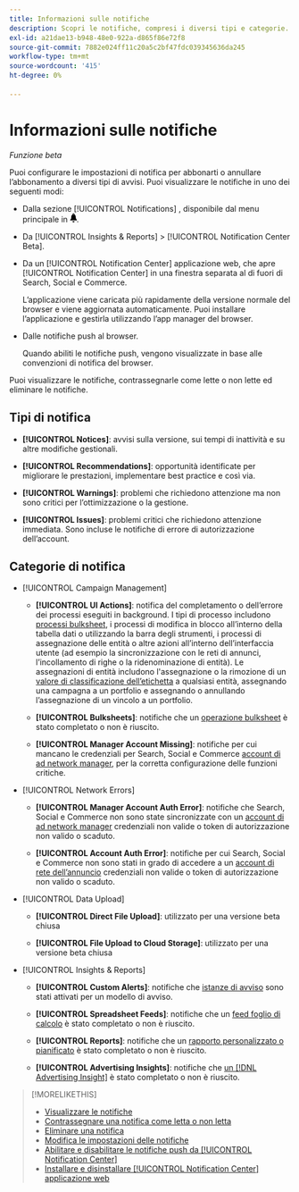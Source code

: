 ```yaml
---
title: Informazioni sulle notifiche
description: Scopri le notifiche, compresi i diversi tipi e categorie.
exl-id: a21dae13-b948-48e0-922a-d865f86e72f8
source-git-commit: 7882e024ff11c20a5c2bf47fdc039345636da245
workflow-type: tm+mt
source-wordcount: '415'
ht-degree: 0%

---
```


# Informazioni sulle notifiche

*Funzione beta*

Puoi configurare le impostazioni di notifica per abbonarti o annullare l’abbonamento a diversi tipi di avvisi. Puoi visualizzare le notifiche in uno dei seguenti modi:

* Dalla sezione [!UICONTROL Notifications] , disponibile dal menu principale in ![Notifiche](/help/search-social-commerce/assets/notifications-panel.png "Notifiche").

* Da [!UICONTROL Insights & Reports] > [!UICONTROL Notification Center Beta].

* Da un [!UICONTROL Notification Center] applicazione web, che apre [!UICONTROL Notification Center] in una finestra separata al di fuori di Search, Social e Commerce.

  L’applicazione viene caricata più rapidamente della versione normale del browser e viene aggiornata automaticamente. Puoi installare l’applicazione e gestirla utilizzando l’app manager del browser.

* Dalle notifiche push al browser.

  Quando abiliti le notifiche push, vengono visualizzate in base alle convenzioni di notifica del browser.

Puoi visualizzare le notifiche, contrassegnarle come lette o non lette ed eliminare le notifiche.

## Tipi di notifica

* **[!UICONTROL Notices]**: avvisi sulla versione, sui tempi di inattività e su altre modifiche gestionali.

* **[!UICONTROL Recommendations]**: opportunità identificate per migliorare le prestazioni, implementare best practice e così via.

* **[!UICONTROL Warnings]**: problemi che richiedono attenzione ma non sono critici per l’ottimizzazione o la gestione.

* **[!UICONTROL Issues]**: problemi critici che richiedono attenzione immediata. Sono incluse le notifiche di errore di autorizzazione dell’account.

## Categorie di notifica

* [!UICONTROL Campaign Management]

   * **[!UICONTROL UI Actions]**: notifica del completamento o dell’errore dei processi eseguiti in background. I tipi di processo includono [processi bulksheet](/help/search-social-commerce/campaign-management/bulksheets/bulksheet-about.md), i processi di modifica in blocco all’interno della tabella dati o utilizzando la barra degli strumenti, i processi di assegnazione delle entità o altre azioni all’interno dell’interfaccia utente (ad esempio la sincronizzazione con le reti di annunci, l’incollamento di righe o la ridenominazione di entità). Le assegnazioni di entità includono l&#39;assegnazione o la rimozione di un [valore di classificazione dell’etichetta](/help/search-social-commerce/campaign-management/label-classifications/classification-about.md) a qualsiasi entità, assegnando una campagna a un portfolio e assegnando o annullando l’assegnazione di un vincolo a un portfolio.<!--Link "constraint" to constraint-about.md if that file is ever public -->

   * **[!UICONTROL Bulksheets]**: notifiche che un [operazione bulksheet](/help/search-social-commerce/campaign-management/bulksheets/bulksheet-about.md) è stato completato o non è riuscito.

   * **[!UICONTROL Manager Account Missing]**: notifiche per cui mancano le credenziali per Search, Social e Commerce [account di ad network manager](/help/search-social-commerce/admin/manager-accounts.md), per la corretta configurazione delle funzioni critiche.

<!--
* [!UICONTROL Setup Errors]

  * **[!UICONTROL Adobe Analytics Tracking Setup Error]**: : Notifications that the [!UICONTROL Landing Page Suffix] value is incorrect, missing, or contains an incorrect s_kwcid template; or it's overridden at a lower level by an incorrect value.
  
  * **[!UICONTROL Manager Account Missing]**: Notifications that Search, Social, & Commerce is missing the credentials for an [ad network manager account](/help/search-social-commerce/admin/manager-accounts.md), which are for the correct setup of critical functions.

-->

* [!UICONTROL Network Errors]

   * **[!UICONTROL Manager Account Auth Error]**: notifiche che Search, Social e Commerce non sono state sincronizzate con un [account di ad network manager](/help/search-social-commerce/admin/manager-accounts.md) credenziali non valide o token di autorizzazione non valido o scaduto.

   * **[!UICONTROL Account Auth Error]**: notifiche per cui Search, Social e Commerce non sono stati in grado di accedere a un [account di rete dell’annuncio](/help/search-social-commerce/campaign-management/accounts/ad-network-account-about.md) credenziali non valide o token di autorizzazione non valido o scaduto.

* [!UICONTROL Data Upload]

   * **[!UICONTROL Direct File Upload]**: utilizzato per una versione beta chiusa

   * **[!UICONTROL File Upload to Cloud Storage]**: utilizzato per una versione beta chiusa

<!--
* [!UICONTROL Optimization]
-->

* [!UICONTROL Insights & Reports]

   * **[!UICONTROL Custom Alerts]**: notifiche che [istanze di avviso](/help/search-social-commerce/alerts/alert-about.md) sono stati attivati per un modello di avviso.

   * **[!UICONTROL Spreadsheet Feeds]**: notifiche che un [feed foglio di calcolo](/help/search-social-commerce/reports/automation/spreadsheet-feeds/spreadsheet-feed-about.md) è stato completato o non è riuscito.

   * **[!UICONTROL Reports]**: notifiche che un [rapporto personalizzato o pianificato](/help/search-social-commerce/reports/report-about.md) è stato completato o non è riuscito.

   * **[!UICONTROL Advertising Insights]**: notifiche che [un [!DNL Advertising Insight]](/help/search-social-commerce/advertising-insights/insight-about.md) è stato completato o non è riuscito.

<!--
* [!UICONTROL System]
-->

>[!MORELIKETHIS]
>
>* [Visualizzare le notifiche](notification-view.md)
>* [Contrassegnare una notifica come letta o non letta](notification-mark-read-unread.md)
>* [Eliminare una notifica](notification-delete.md)
>* [Modifica le impostazioni delle notifiche](notification-edit.md)
>* [Abilitare e disabilitare le notifiche push da [!UICONTROL Notification Center]](notifications-push-enable-disable.md)
>* [Installare e disinstallare [!UICONTROL Notification Center] applicazione web](notification-app-install-uninstall.md)
